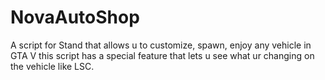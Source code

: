# NovaAutoShop
A script for Stand that allows u to customize, spawn, enjoy any vehicle in GTA V this script has a special feature that lets u see what ur changing on the vehicle like LSC.
